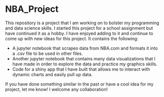 # NBA_Project
This repository is a project that I am working on to bolster my programming and data science skills. I started this project for a school assignment but have continued it as a hobby. I have enjoyed adding to it and continue to come up with new ideas for this project.
It contains the following:
- A jupyter notebook that scrapes data from NBA.com and formats it into a .csv file to be used in other files.
- Another jupyter notebook that contains many data visualizations that I have made in order to explore the data and practice my graphics skills.
- Code for a shiny app that I have built that allows me to interact with dynamic charts and easily pull up data. 

If you have done something similar in the past or have a cool idea for my project, let me know! I welcome any collaboration!
